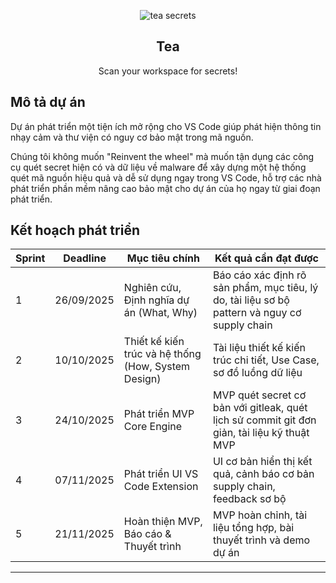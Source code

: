 <p align="center">
  <picture>
    <img alt="tea secrets" src="">
  </picture>
  <h2 align="center">Tea</h2>
  <p align="center">Scan your workspace for secrets!</p>
</p>


## Mô tả dự án
Dự án phát triển một tiện ích mở rộng cho VS Code giúp phát hiện thông tin nhạy cảm và thư viện có nguy cơ bảo mật trong mã nguồn.

Chúng tôi không muốn "Reinvent the wheel" mà muốn tận dụng các công cụ quét secret hiện có và dữ liệu về malware để xây dựng một hệ thống quét mã nguồn hiệu quả và dễ sử dụng ngay trong VS Code, hỗ trợ các nhà phát triển phần mềm nâng cao bảo mật cho dự án của họ ngay từ giai đoạn phát triển.

## Kết hoạch phát triển
| Sprint | Deadline       | Mục tiêu chính                                    | Kết quả cần đạt được                               |
|--------|----------------|--------------------------------------------------|---------------------------------------------------|
| 1      | 26/09/2025     | Nghiên cứu, Định nghĩa dự án (What, Why)         | Báo cáo xác định rõ sản phẩm, mục tiêu, lý do, tài liệu sơ bộ pattern và nguy cơ supply chain |
| 2      | 10/10/2025     | Thiết kế kiến trúc và hệ thống (How, System Design) | Tài liệu thiết kế kiến trúc chi tiết, Use Case, sơ đồ luồng dữ liệu |
| 3      | 24/10/2025     | Phát triển MVP Core Engine                        | MVP quét secret cơ bản với gitleak, quét lịch sử commit git đơn giản, tài liệu kỹ thuật MVP |
| 4      | 07/11/2025     | Phát triển UI VS Code Extension                   | UI cơ bản hiển thị kết quả, cảnh báo cơ bản supply chain, feedback sơ bộ |
| 5      | 21/11/2025     | Hoàn thiện MVP, Báo cáo & Thuyết trình            | MVP hoàn chỉnh, tài liệu tổng hợp, bài thuyết trình và demo dự án |

---
